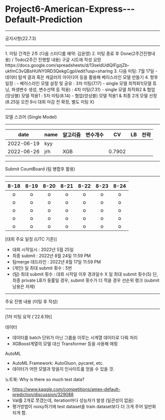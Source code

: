 # Project6-American-Express---Default-Prediction



<hr />
공지사항(22.7.3)
<hr />    
1. 미팅 간격은 2주 (다음 스터디룸 예약: 김윤영)
2. 미팅 종료 후 Done(2주간진행내용) / Todo(2주간 진행할 내용) 구글 시트에 작성 요망     
   https://docs.google.com/spreadsheets/d/13seldUdlQIFgzjZb-ukfmC3vQBsHUNY0RD3QekgCgpI/edit?usp=sharing  
3. 다음 미팅: 7월 17일  
   - 데이터 탐색 결과 혹은 캐글러의 아이디어 등을 활용해 베이스라인 모델 만들기  
4. 향후 일정 :  
   - 베이스라인 모델 설정 및 공유 : 3차 미팅(7.17)
   - single 모델 최적화1(모델 튜닝, 파생변수 생성, 변수선택 등 적용) : 4차 미팅(7.31)
   - single 모델 최적화2 & 협업(앙상블) 모델 적용1 : 5차 미팅(8.14)
   - 협업(앙상블) 모델 적용1 & 최종 2개 모델 선정(8.25일 오전 9시 대회 마감 전 확정, 별도 미팅 X)


<hr />
모델 스코어 (Single Model)
<hr />

| date| name | 알고리즘 | 변수개수 | CV | LB | 전략 |
|-----|------|---------|---------|----|-----|-----|
| 2022-06-19 | kyy |  |  |  |  |  |
| 2022-06-26 | jrh | XGB |  | 0.7902 |  |  |


<hr />
Submit CountBoard (팀 병합후 활용)
<hr />

| 8-18 | 8-19 | 8-20 | 8-21 | 8-22 | 8-23 | 8-24 |
|:----:|:----:|:----:|:----:|:----:|:----:|:----:|
|   o  |   o  |   o  |   o  |  o   |   o  |   o  |
|   o  |   o  |   o  |   o  |  o   |   o  |   o  |
|   o  |   o  |   o  |   o  |  o   |   o  |   o  |
|   o  |   o  |   o  |   o  |  o   |   o  |   o  |
|   o  |   o  |   o  |   o  |  o   |   o  |   o  | 


[대회 주요 일정 (UTC 기준)]
- 대회 시작일시 : 2022년 5월 25일 
- 최종 submit : 2022년 8월 24일 11:59 PM
- 팀merge 데드라인 : 2022년 8월 17일 11:59 PM
- (개인) 일 최대 submit 횟수 : 5번 
- (팀) 최대 submit 횟수 : 대회 시작일 이후 경과일수 X 일 최대 submit 횟수(5)
  단, 최종 private LB가 동률일 경우, submit 횟수가 더 적을 경우 선순위 랭크 (submit 남용은 자제)
  
 
<hr />
주요 진행 내용 (미팅 후 작성)
<hr />

[1차 미팅 요약 ('22.6.19)]

데이터
- 데이터를 batch 단위가 아닌 그룹을 이루는 시계열 데이터로 다뤄 처리
- XGBoost계열의 모델 대신 Transformer 등을 사용해 매핑 

AutoML
- AutoML Framework: AutoGluon, pycaret, etc.
- 데이터가 어떤 모델과 맞을지 인사이트를 얻을 수 있을 것.

노트북: Why is there so much test data?
- https://www.kaggle.com/competitions/amex-default-prediction/discussion/329088
- Val를 2개로 쪼갰는데, iteration마다 성능차가 발생 (일관성이 없음)
- 평가방법이 noisy하기에 test dataset을 train dataset보다 더 크게 주어 일반화되게 함.

